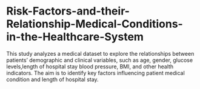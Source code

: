 # Risk-Factors-and-their-Relationship-Medical-Conditions-in-the-Healthcare-System
This study analyzes a medical dataset to explore the relationships between patients’ demographic and clinical variables, such as age, gender, glucose levels,length of hospital stay blood pressure, BMI, and other health indicators. The aim is to identify key factors influencing patient medical condition and length of hospital stay.
